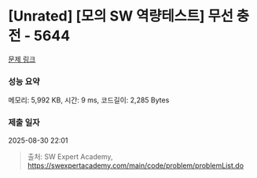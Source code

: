 # [Unrated] [모의 SW 역량테스트] 무선 충전 - 5644 

[문제 링크](https://swexpertacademy.com/main/code/problem/problemDetail.do?contestProbId=AWXRDL1aeugDFAUo) 

### 성능 요약

메모리: 5,992 KB, 시간: 9 ms, 코드길이: 2,285 Bytes

### 제출 일자

2025-08-30 22:01



> 출처: SW Expert Academy, https://swexpertacademy.com/main/code/problem/problemList.do
